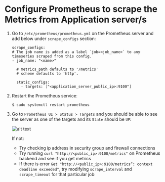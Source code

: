 # Configure Prometheus to scrape the Metrics from Application server/s

1. Go to `/etc/prometheus/prometheus.yml` on the Prometheus server and add below under `scrape_configs` section:
    ```shell
    scrape_configs:
    # The job name is added as a label `job=<job_name>` to any timeseries scraped from this config.
    - job_name: "<name>"

      # metrics_path defaults to '/metrics'
      # scheme defaults to 'http'.

      static_configs:
        - targets: ["<application_server_public_ip>:9100"]
    ```

2. Restart the Prometheus service:
   ```shell
   $ sudo systemctl restart prometheus
   ```

3. Go to `Prometheus UI > Status > Targets` and you should be able to see the server as one of the targets and its `State` should be `UP`:
   
   ![alt text](Images/onfiguration.png)
   
   If not:
   - Try checking ip address in security group and firewall connections
   - Try running `curl "http://<public_ip>:9100/metrics"` on Prometheus backend and see if you get metrics
   - If there is error `Get "http://<public_ip>:9100/metrics”: context deadline exceeded"`, try modifying `scrape_interval` and `scrape_timeout` for that particular job